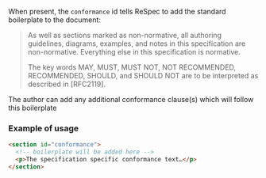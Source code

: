 When present, the `conformance` id tells ReSpec to add the standard boilerplate to the document:

> As well as sections marked as non-normative, all authoring guidelines, diagrams, examples, and notes in this specification are non-normative. Everything else in this specification is normative.
>
> The key words MAY, MUST, MUST NOT, NOT RECOMMENDED, RECOMMENDED, SHOULD, and SHOULD NOT are to be interpreted as described in [RFC2119]. 

The author can add any additional conformance clause(s) which will follow this boilerplate

### Example of usage

```HTML
<section id="conformance">
  <!-- boilerplate will be added here -->
  <p>The specification specific conformance text…</p>
</section>
```
